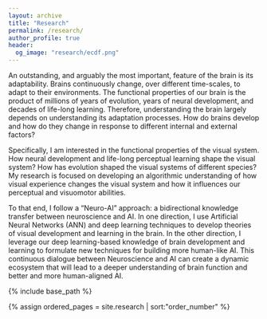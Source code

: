 ```yaml
---
layout: archive
title: "Research"
permalink: /research/
author_profile: true
header:
  og_image: "research/ecdf.png"
---
```


An outstanding, and arguably the most important, feature of the brain is its adaptability. Brains continuously change, over different time-scales, to adapt to their environments. The functional properties of our brain is the product of millions of years of evolution, years of neural development, and decades of life-long learning. Therefore, understanding the brain largely depends on understanding its adaptation processes. How do brains develop and how do they change in response to different internal and external factors?

Specifically, I am interested in the functional properties of the visual system. How neural development and life-long perceptual learning shape the visual system? How has evolution shaped the visual systems of different species? My research is focused on developing an algorithmic understanding of how visual experience changes the visual system and how it influences our perceptual and visuomotor abilities. 

To that end, I follow a “Neuro-AI” approach: a bidirectional knowledge transfer between neuroscience and AI. In one direction, I use Artificial Neural Networks (ANN) and deep learning techniques to develop theories of visual development and learning in the brain. In the other direction, I leverage our deep learning-based knowledge of brain development and learning to formulate new techniques for building more human-like AI. This continuous dialogue between Neuroscience and AI can create a dynamic ecosystem that will lead to a deeper understanding of brain function and better and more human-aligned AI. 

<nbsp>

{% include base_path %}

{% assign ordered_pages = site.research | sort:"order_number" %}

